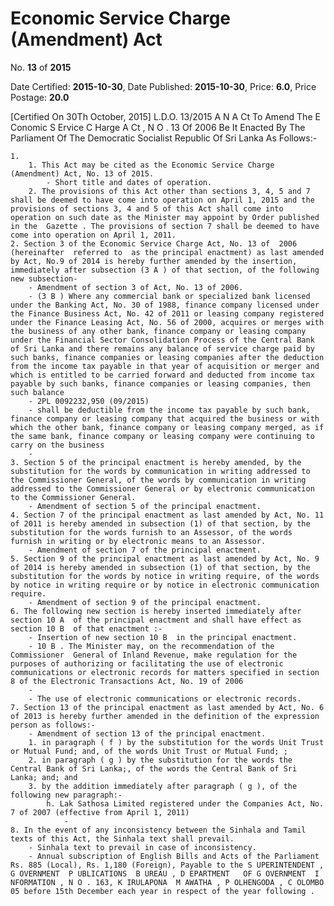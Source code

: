 # Economic Service Charge (Amendment)  Act

No. **13** of **2015**

Date Certified: **2015-10-30**, Date Published: **2015-10-30**, Price: **6.0**, Price Postage: **20.0**

[Certified On 30Th October, 2015]
L.D.O. 13/2015
A N  A Ct   To   Amend   The  E Conomic  S Ervice  C Harge A Ct , N O . 13  Of  2006
Be It Enacted By The Parliament Of The Democratic Socialist Republic Of Sri Lanka As Follows:-

    1. 
        1. This Act may be cited as the Economic Service Charge (Amendment) Act, No. 13 of 2015.
            - Short title and dates of operation.
        2. The provisions of this Act other than sections 3, 4, 5 and 7 shall be deemed to have come into operation on April 1, 2015 and the provisions of sections 3, 4 and 5 of this Act shall come into operation on such date as the Minister may appoint by Order published in the  Gazette . The provisions of section 7 shall be deemed to have come into operation on April 1, 2011.
    2. Section 3 of the Economic Service Charge Act, No. 13 of  2006 (hereinafter  referred to  as the principal enactment) as last amended by Act, No.9 of 2014 is hereby further amended by the insertion, immediately after subsection (3 A ) of that section, of the following new subsection-
        - Amendment of section 3 of Act, No. 13 of 2006.
        - (3 B ) Where any commercial bank or specialized bank licensed under the Banking Act, No. 30 of 1988, finance company licensed under the Finance Business Act, No. 42 of 2011 or leasing company registered under the Finance Leasing Act, No. 56 of 2000, acquires or merges with the business of any other bank, finance company or leasing company under the Financial Sector Consolidation Process of the Central Bank of Sri Lanka and there remains any balance of service charge paid by such banks, finance companies or leasing companies after the deduction from the income tax payable in that year of acquisition or merger and which is entitled to be carried forward and deducted from income tax payable by such banks, finance companies or leasing companies, then such balance
        - 2PL 0092232,950 (09/2015)
        - shall be deductible from the income tax payable by such bank, finance company or leasing company that acquired the business or with which the other bank, finance company or leasing company merged, as if the same bank, finance company or leasing company were continuing to carry on the business
        - 
    3. Section 5 of the principal enactment is hereby amended, by the substitution for the words by communication in writing addressed to the Commissioner General, of the words by communication in writing addressed to the Commissioner General or by electronic communication to the Commissioner General.
        - Amendment of section 5 of the principal enactment.
    4. Section 7 of the principal enactment as last amended by Act, No. 11 of 2011 is hereby amended in subsection (1) of that section, by the substitution for the words furnish to an Assessor, of the words furnish in writing or by electronic means to an Assessor.
        - Amendment of section 7 of the principal enactment.
    5. Section 9 of the principal enactment as last amended by Act, No. 9 of 2014 is hereby amended in subsection (1) of that section, by the substitution for the words by notice in writing require, of the words by notice in writing require or by notice in electronic communication require.
        - Amendment of section 9 of the principal enactment.
    6. The following new section is hereby inserted immediately after section 10 A  of the principal enactment and shall have effect as section 10 B  of that enactment :-
        - Insertion of new section 10 B  in the principal enactment.
        - 10 B . The Minister may, on the recommendation of the Commissioner  General of Inland Revenue, make regulation for the purposes of authorizing or facilitating the use of electronic communications or electronic records for matters specified in section 8 of the Electronic Transactions Act, No. 19 of 2006
        - 
        - The use of electronic communications or electronic records.
    7. Section 13 of the principal enactment as last amended by Act, No. 6 of 2013 is hereby further amended in the definition of the expression person as follows:-
        - Amendment of section 13 of the principal enactment.
        1. in paragraph ( f ) by the substitution for the words Unit Trust or Mutual Fund; and, of the words Unit Trust or Mutual Fund; ;
        2. in paragraph ( g ) by the substitution for the words the Central Bank of Sri Lanka;, of the words the Central Bank of Sri Lanka; and; and
        3. by the addition immediately after paragraph ( g ), of the following new paragraph:-
            h. Lak Sathosa Limited registered under the Companies Act, No. 7 of 2007 (effective from April 1, 2011)
                - 
    8. In the event of any inconsistency between the Sinhala and Tamil texts of this Act, the Sinhala text shall prevail.
        - Sinhala text to prevail in case of inconsistency.
        - Annual subscription of English Bills and Acts of the Parliament Rs. 885 (Local), Rs. 1,180 (Foreign), Payable to the S UPERINTENDENT , G OVERNMENT  P UBLICATIONS  B UREAU , D EPARTMENT   OF G OVERNMENT  I NFORMATION , N O . 163, K IRULAPONA  M AWATHA , P OLHENGODA , C OLOMBO  05 before 15th December each year in respect of the year following .
